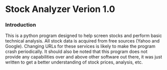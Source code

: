 # Stock Analyzer Verion 1.0

### Introduction

This is a python program designed to help screen stocks and perform basic technical analysis. All stock data is acquired from free sources (Yahoo and Google). Changing URLs for these services is likely to make the program crash periodically. It should also be noted that this program does not provide any capabilities over and above other software out there, it was just written to get a better understanding of stock prices, analysis, etc.

